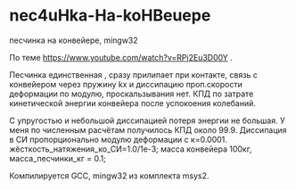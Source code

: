 # nec4uHka-Ha-koHBeuepe
песчинка на конвейере, mingw32

По теме https://www.youtube.com/watch?v=RPj2Eu3D00Y .

Песчинка единственная , сразу прилипает при контакте, связь с конвейером через пружину kx и диссипацию проп.скорости деформации по модулю, проскальзывания нет. КПД по затрате кинетической энергии конвейера после успокоения колебаний.

С упругостью и небольшой диссипацией потеря энергии не большая. У меня по численным расчётам получилось КПД около 99.9. Диссипация в СИ пропорционально модулю деформации с к=0.0001.  жёсткость_натяжения_ко_СИ=1.0/1e-3; масса конвейера 100кг, масса_песчинки_кг = 0.1;

Компилируется GCC, mingw32 из комплекта msys2.
